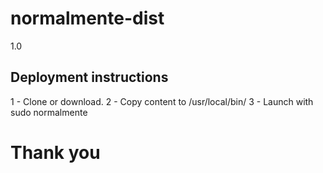 # normalmente-dist
1.0
## Deployment instructions
1 - Clone or download.
2 - Copy content to /usr/local/bin/
3 - Launch with sudo normalmente

# Thank you
